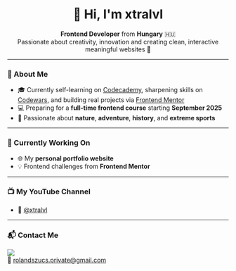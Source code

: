 <h1 align="center">👋 Hi, I'm xtralvl</h1>

<p align="center">
  <strong>Frontend Developer</strong> from <strong>Hungary</strong> 🇭🇺 <br>
  Passionate about creativity, innovation and creating clean, interactive meaningful websites 🌿
</p>

---

### 🚀 About Me

- 🎓 Currently self-learning on [Codecademy](https://www.codecademy.com), sharpening skills on [Codewars](https://www.codewars.com), and building real projects via [Frontend Mentor](https://www.frontendmentor.io/)
- 💻 Preparing for a **full-time frontend course** starting **September 2025**
- 🧭 Passionate about **nature**, **adventure**, **history**, and **extreme sports**

---

### 🔧 Currently Working On

- 🌐 My **personal portfolio website**
- 💡 Frontend challenges from **Frontend Mentor**

---

### 📺 My YouTube Channel

- 🎥 [@xtralvl](https://youtube.com/@xtralvl?si=ARheLo58FnjZJftt)

---

### 📬 Contact Me

<p>
  <!-- 🌍 <a href="https://personal-portfolio-roland-szucs.netlify.app/" target="_blank"><img src="https://img.shields.io/badge/-Portfolio-000?style=flat&logo=firefox&logoColor=white"/></a> -->
  <a href="https://www.linkedin.com/in/rolandszucs-webdev/" target="_blank"><img src="https://img.shields.io/badge/-LinkedIn-0077B5?style=flat&logo=linkedin&logoColor=white"/></a><br>
  📧 <a href="mailto:rolandszucs.private@gmail.com">rolandszucs.private@gmail.com</a><br>
</p>